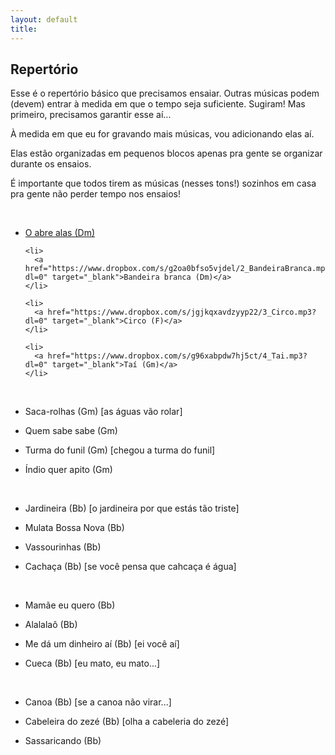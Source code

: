```yaml
---
layout: default
title: 
---
```


## Repertório

  Esse é o repertório básico que precisamos ensaiar. Outras músicas podem (devem) entrar à medida em que o tempo seja suficiente. Sugiram! Mas primeiro, precisamos garantir esse aí...


  À medida em que eu for gravando mais músicas, vou adicionando elas aí.

  Elas estão organizadas em pequenos blocos apenas pra gente se organizar durante os ensaios.
  
  É importante que todos tirem as músicas (nesses tons!) sozinhos em casa pra gente não perder tempo nos ensaios!

  <br/>

  <ul>
    <li>
      <a href="https://www.dropbox.com/s/uq0zz267jfot23t/1_AbreAlas.mp3?dl=0" target="_blank">O abre alas (Dm)</a>
    </li>
  
    <li>
      <a href="https://www.dropbox.com/s/g2oa0bfso5vjdel/2_BandeiraBranca.mp3?dl=0" target="_blank">Bandeira branca (Dm)</a>
    </li>

    <li>
      <a href="https://www.dropbox.com/s/jgjkqxavdzyyp22/3_Circo.mp3?dl=0" target="_blank">Circo (F)</a>
    </li>

    <li>
      <a href="https://www.dropbox.com/s/g96xabpdw7hj5ct/4_Tai.mp3?dl=0" target="_blank">Taí (Gm)</a>
    </li>
  </ul>

  <br/>

* Saca-rolhas (Gm) [as águas vão rolar]
* Quem sabe sabe (Gm)
* Turma do funil (Gm) [chegou a turma do funil]
* Índio quer apito (Gm)
  
  <br/>

* Jardineira (Bb) [o jardineira por que estás tão triste]
* Mulata Bossa Nova (Bb)
* Vassourinhas (Bb)
* Cachaça (Bb) [se você pensa que cahcaça é água]
  
  <br/>

* Mamãe eu quero (Bb) 
* Alalalaô (Bb)
* Me dá um dinheiro aí (Bb) [ei você aí]
* Cueca (Bb) [eu mato, eu mato...]
  
  <br/>
  
* Canoa (Bb) [se a canoa não virar...]
* Cabeleira do zezé (Bb) [olha a cabeleria do zezé]
* Sassaricando (Bb)

  <br/>

